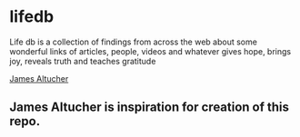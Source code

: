 # lifedb
Life db is a collection of findings from across the web about some wonderful links of articles, people, videos and whatever gives hope, brings joy, reveals truth and teaches gratitude


[James Altucher](https://www.quora.com/profile/James-Altucher) 
## James Altucher is inspiration for creation of this repo. 


